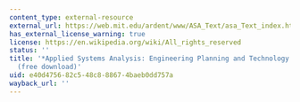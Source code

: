 ```yaml
---
content_type: external-resource
external_url: https://web.mit.edu/ardent/www/ASA_Text/asa_Text_index.html
has_external_license_warning: true
license: https://en.wikipedia.org/wiki/All_rights_reserved
status: ''
title: '*Applied Systems Analysis: Engineering Planning and Technology Management*
  (free download)'
uid: e40d4756-82c5-48c8-8867-4baeb0dd757a
wayback_url: ''
---
```


